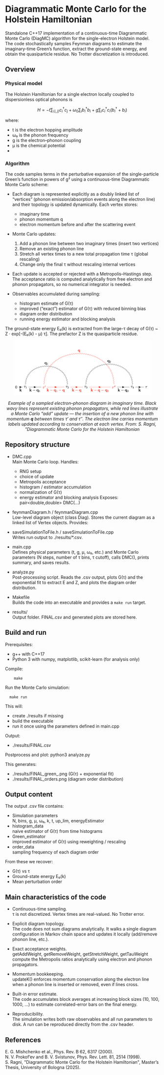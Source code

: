 # Diagrammatic Monte Carlo for the Holstein Hamiltonian

Standalone C++17 implementation of a continuous-time Diagrammatic Monte Carlo (DiagMC) algorithm for the single-electron Holstein model.  
The code stochastically samples Feynman diagrams to estimate the imaginary-time Green’s function, extract the ground-state energy, and obtain the quasiparticle residue. No Trotter discretization is introduced.

## Overview

### Physical model

The Holstein Hamiltonian for a single electron locally coupled to dispersionless optical phonons is

```math
H = -t \sum_{\langle i,j \rangle} c_i^\dagger c_j
  + \omega_0 \sum_i b_i^\dagger b_i
  + g \sum_i c_i^\dagger c_i (b_i^\dagger + b_i)
```

where:
- t is the electron hopping amplitude
- ω₀ is the phonon frequency
- g is the electron–phonon coupling
- μ is the chemical potential
- 


### Algorithm

The code samples terms in the perturbative expansion of the single-particle Green’s function in powers of g² using a continuous-time Diagrammatic Monte Carlo scheme:

- Each diagram is represented explicitly as a doubly linked list of “vertices” (phonon emission/absorption events along the electron line) and their topology is updated dynamically. Each vertex stores:
  - imaginary time
  - phonon momentum q
  - electron momentum before and after the scattering event

- Monte Carlo updates:
  1. Add a phonon line between two imaginary times (insert two vertices)
  2. Remove an existing phonon line
  3. Stretch all vertex times to a new total propagation time τ (global rescaling)
  4. Change only the final τ without rescaling internal vertices

- Each update is accepted or rejected with a Metropolis–Hastings step. The acceptance ratio is computed analytically from free electron and phonon propagators, so no numerical integrator is needed.

- Observables accumulated during sampling:
  - histogram estimate of G(τ)
  - improved (“exact”) estimator of G(τ) with reduced binning bias
  - diagram order distribution
  - running energy estimator and blocking analysis

The ground-state energy E₀(k) is extracted from the large-τ decay of G(τ) ~ Z · exp[-(E₀(k) - μ) τ]. The prefactor Z is the quasiparticle residue.
<p align="center">
  <img src="./diagram.jpg" width="450">
</p>
<p align="center"><em>
Example of a sampled electron–phonon diagram in imaginary time.
Black wavy lines represent existing phonon propagators, while red lines
illustrate a Monte Carlo “add” update — the insertion of a new phonon line
with momentum <b>q</b> between times τ′ and τ″. The electron line carries
momentum labels updated according to conservation at each vertex. From: S. Ragni, "Diagrammatic Monte Carlo for the Holstein Hamiltonian
</em></p>

## Repository structure

- DMC.cpp  
  Main Monte Carlo loop. Handles:
  - RNG setup
  - choice of update
  - Metropolis acceptance
  - histogram / estimator accumulation
  - normalization of G(τ)
  - energy estimator and blocking analysis
  Exposes:
  pair<double,double> DMC(...)

- feynmanDiagram.h / feynmanDiagram.cpp  
  Low-level diagram object (class Diag). Stores the current diagram as a linked list of Vertex objects. Provides:

- saveSimulationToFile.h / saveSimulationToFile.cpp  
  Writes run output to ./results/*.csv.

- main.cpp  
  Defines physical parameters (t, g, μ, ω₀, etc.) and Monte Carlo parameters (N steps, number of τ bins, τ cutoff), calls DMC(), prints summary, and saves results.

- analyze.py  
  Post-processing script. Reads the .csv output, plots G(τ) and the exponential fit to extract E and Z, and plots the diagram order distribution.

- Makefile  
  Builds the code into an executable and provides a `make run` target.

- results/  
  Output folder. FINAL.csv and generated plots are stored here.

## Build and run

Prerequisites:
- g++ with C++17
- Python 3 with numpy, matplotlib, scikit-learn (for analysis only)

Compile:
```
    make
```

Run the Monte Carlo simulation:
```  
  make run
```

This will:
- create ./results if missing
- build the executable
- run it once using the parameters defined in main.cpp

Output:
- ./results/FINAL.csv

Postprocess and plot:
    python3 analyze.py

This generates:
- ./results/FINAL_green_.png (G(τ) + exponential fit)
- ./results/FINAL_orders.png (diagram order distribution)

## Output content

The output .csv file contains:
- Simulation parameters  
  N, bins, g, μ, ω₀, k, t, up_lim, energyEstimator
- histogram_data  
  naive estimator of G(τ) from time histograms
- Green_estimator  
  improved estimator of G(τ) using reweighting / rescaling
- order_data  
  sampling frequency of each diagram order

From these we recover:
- G(τ) vs τ
- Ground-state energy E₀(k)
- Mean perturbation order

## Main characteristics of the code

- Continuous-time sampling.  
  τ is not discretized. Vertex times are real-valued. No Trotter error.

- Explicit diagram topology.  
  The code does not sum diagrams analytically. It walks a single diagram configuration in Markov chain space and updates it locally (add/remove phonon line, etc.).

- Exact acceptance weights.  
  getAddWeight, getRemoveWeight, getStretchWeight, getTauWeight compute the Metropolis ratios analytically using electron and phonon propagators.

- Momentum bookkeeping.  
  updateK() enforces momentum conservation along the electron line when a phonon line is inserted or removed, even if lines cross.

- Built-in error estimate.  
  The code accumulates block averages at increasing block sizes (10, 100, 1000, …) to estimate correlated-error bars on the final energy.

- Reproducibility.  
  The simulation writes both raw observables and all run parameters to disk. A run can be reproduced directly from the .csv header.

## References
E. G. Mishchenko et al., Phys. Rev. B 62, 6317 (2000).  
N. V. Prokof’ev and B. V. Svistunov, Phys. Rev. Lett. 81, 2514 (1998).   
S. Ragni, "Diagrammatic Monte Carlo for the Holstein Hamiltonian", Master’s Thesis, University of Bologna (2025).
